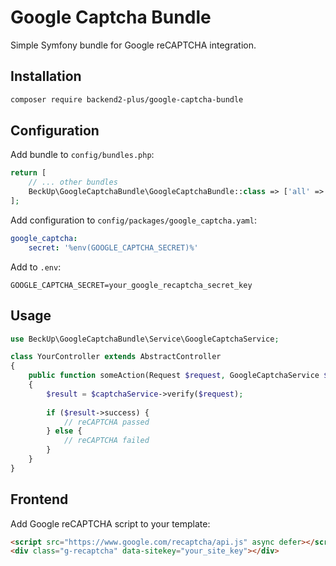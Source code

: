 # Google Captcha Bundle

Simple Symfony bundle for Google reCAPTCHA integration.

## Installation

```bash
composer require backend2-plus/google-captcha-bundle
```

## Configuration

Add bundle to `config/bundles.php`:

```php
return [
    // ... other bundles
    BeckUp\GoogleCaptchaBundle\GoogleCaptchaBundle::class => ['all' => true],
];
```

Add configuration to `config/packages/google_captcha.yaml`:

```yaml
google_captcha:
    secret: '%env(GOOGLE_CAPTCHA_SECRET)%'
```

Add to `.env`:

```
GOOGLE_CAPTCHA_SECRET=your_google_recaptcha_secret_key
```

## Usage

```php
use BeckUp\GoogleCaptchaBundle\Service\GoogleCaptchaService;

class YourController extends AbstractController
{
    public function someAction(Request $request, GoogleCaptchaService $captchaService)
    {
        $result = $captchaService->verify($request);
        
        if ($result->success) {
            // reCAPTCHA passed
        } else {
            // reCAPTCHA failed
        }
    }
}
```

## Frontend

Add Google reCAPTCHA script to your template:

```html
<script src="https://www.google.com/recaptcha/api.js" async defer></script>
<div class="g-recaptcha" data-sitekey="your_site_key"></div>
``` 